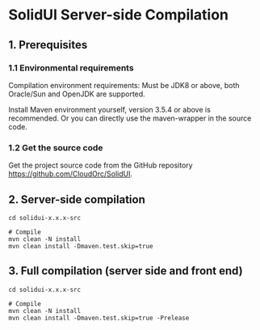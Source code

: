 # SolidUI Server-side Compilation

## 1. Prerequisites

### 1.1 Environmental requirements

Compilation environment requirements: Must be JDK8 or above, both Oracle/Sun and OpenJDK are supported.

Install Maven environment yourself, version 3.5.4 or above is recommended. Or you can directly use the maven-wrapper in the source code.

### 1.2 Get the source code

Get the project source code from the GitHub repository https://github.com/CloudOrc/SolidUI.

## 2. Server-side compilation

```
cd solidui-x.x.x-src  

# Compile
mvn clean -N install
mvn clean install -Dmaven.test.skip=true
``` 

## 3. Full compilation (server side and front end)

```
cd solidui-x.x.x-src  

# Compile
mvn clean -N install  
mvn clean install -Dmaven.test.skip=true -Prelease
```